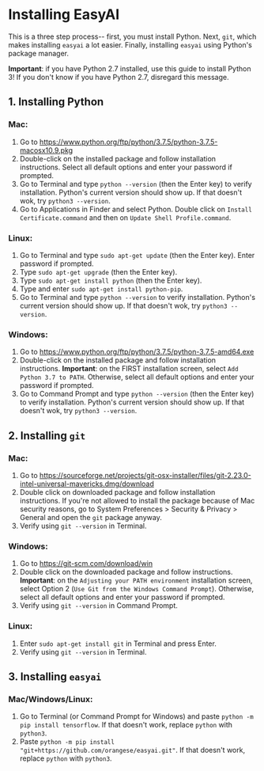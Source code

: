 # Installing EasyAI

This is a three step process-- first, you must install Python. Next, `git`, which makes installing `easyai` a lot easier.
Finally, installing `easyai` using Python's package manager.

__Important__: if you have Python 2.7 installed, use this guide to install Python 3! If you don't know if you have Python 2.7,
disregard this message.

## 1. Installing Python

### Mac:

1. Go to https://www.python.org/ftp/python/3.7.5/python-3.7.5-macosx10.9.pkg
2. Double-click on the installed package and follow installation instructions. Select all default options and enter your 
password if prompted.
3. Go to Terminal and type `python --version` (then the Enter key) to verify installation. Python's current version
should show up. If that doesn't wok, try `python3 --version`.
4. Go to Applications in Finder and select Python. Double click on `Install Certificate.command` and then on `Update Shell Profile.command`.

### Linux:

1. Go to Terminal and type `sudo apt-get update` (then the Enter key). Enter password if prompted.
2. Type `sudo apt-get upgrade` (then the Enter key).
3. Type `sudo apt-get install python` (then the Enter key).
4. Type and enter `sudo apt-get install python-pip`.
4. Go to Terminal and type `python --version` to verify installation. Python's current version should show up. If that doesn't wok, try `python3 --version`.

### Windows:

1. Go to https://www.python.org/ftp/python/3.7.5/python-3.7.5-amd64.exe
2. Double-click on the installed package and follow installation instructions. 
__Important__: on the FIRST installation screen, select `Add Python 3.7 to PATH`. Otherwise, select all default options and 
enter your password if prompted. 
3. Go to Command Prompt and type `python --version` (then the Enter key) to verify installation. Python's current version
should show up. If that doesn't wok, try `python3 --version`.


## 2. Installing `git`

### Mac:

1. Go to https://sourceforge.net/projects/git-osx-installer/files/git-2.23.0-intel-universal-mavericks.dmg/download
2. Double click on downloaded package and follow installation instructions. If you're not allowed to install the package because of Mac security reasons, go to System Preferences > Security & Privacy > General and open the `git` package anyway. 
3. Verify using `git --version` in Terminal.

### Windows:

1. Go to https://git-scm.com/download/win
2. Double click on the downloaded package and follow instructions. 
__Important__: on the `Adjusting your PATH environment` installation screen, select Option 2 (`Use Git from the Windows Command Prompt`). Otherwise, select all default options and enter your password if prompted. 
3. Verify using `git --version` in Command Prompt.

### Linux:

1. Enter `sudo apt-get install git` in Terminal and press Enter.
2. Verify using `git --version` in Terminal.


## 3. Installing `easyai`

### Mac/Windows/Linux:

1. Go to Terminal (or Command Prompt for Windows) and paste
`python -m pip install tensorflow`. If that doesn't work, replace `python` with `python3`.
2. Paste 
`python -m pip install "git+https://github.com/orangese/easyai.git"`. If that doesn't work, replace `python` with `python3`.
